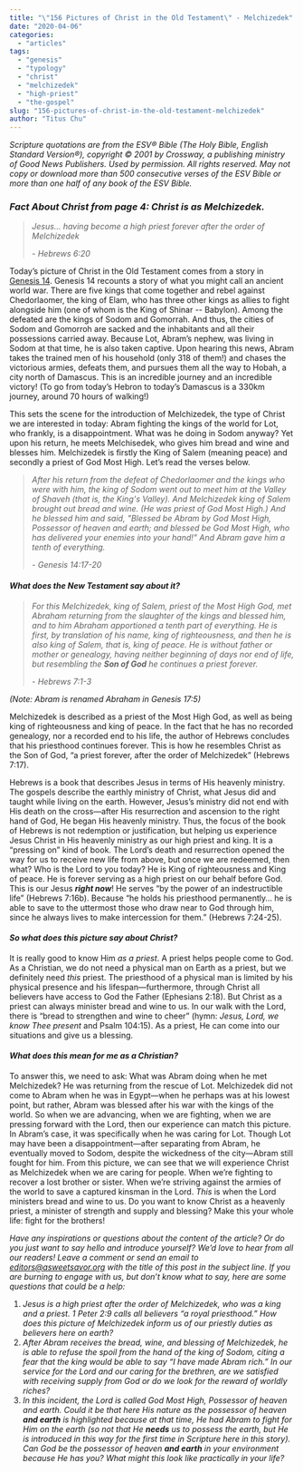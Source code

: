 ```yaml
---
title: "\"156 Pictures of Christ in the Old Testament\" - Melchizedek"
date: "2020-04-06"
categories: 
  - "articles"
tags: 
  - "genesis"
  - "typology"
  - "christ"
  - "melchizedek"
  - "high-priest"
  - "the-gospel"
slug: "156-pictures-of-christ-in-the-old-testament-melchizedek"
author: "Titus Chu"
---
```


_Scripture quotations are from the ESV® Bible (The Holy Bible, English Standard Version®), copyright © 2001 by Crossway, a publishing ministry of Good News Publishers. Used by permission. All rights reserved. May not copy or download more than 500 consecutive verses of the ESV Bible or more than one half of any book of the ESV Bible._

### **_Fact About Christ_** _from page 4: Christ is as Melchizedek._

> _Jesus… having become a high priest forever after the order of Melchizedek_
> 
> \- _Hebrews 6:20_

Today’s picture of Christ in the Old Testament comes from a story in [Genesis 14](https://www.biblegateway.com/passage/?search=Genesis+14&version=ESV). Genesis 14 recounts a story of what you might call an ancient world war. There are five kings that come together and rebel against Chedorlaomer, the king of Elam, who has three other kings as allies to fight alongside him (one of whom is the King of Shinar -- Babylon). Among the defeated are the kings of Sodom and Gomorrah. And thus, the cities of Sodom and Gomorroh are sacked and the inhabitants and all their possessions carried away. Because Lot, Abram’s nephew, was living in Sodom at that time, he is also taken captive. Upon hearing this news, Abram takes the trained men of his household (only 318 of them!) and chases the victorious armies, defeats them, and pursues them all the way to Hobah, a city north of Damascus. This is an incredible journey and an incredible victory! (To go from today’s Hebron to today’s Damascus is a 330km journey, around 70 hours of walking!) 

This sets the scene for the introduction of Melchizedek, the type of Christ we are interested in today: Abram fighting the kings of the world for Lot, who frankly, is a disappointment. What was he doing in Sodom anyway? Yet upon his return, he meets Melchisedek, who gives him bread and wine and blesses him. Melchizedek is firstly the King of Salem (meaning peace) and secondly a priest of God Most High. Let’s read the verses below. 

> _After his return from the defeat of Chedorlaomer and the kings who were with him, the king of Sodom went out to meet him at the Valley of Shaveh (that is, the King's Valley). And Melchizedek king of Salem brought out bread and wine. (He was priest of God Most High.) And he blessed him and said, "Blessed be Abram by God Most High, Possessor of heaven and earth; and blessed be God Most High, who has delivered your enemies into your hand!" And Abram gave him a tenth of everything._
> 
> \- _Genesis 14:17-20_

#### **_What does the New Testament say about it?_**

> _For this Melchizedek, king of Salem, priest of the Most High God, met Abraham returning from the slaughter of the kings and blessed him, and to him Abraham apportioned a tenth part of everything. He is first, by translation of his name, king of righteousness, and then he is also king of Salem, that is, king of peace. He is without father or mother or genealogy, having neither beginning of days nor end of life, but resembling the_ **_Son of God_** _he continues a priest forever._
> 
> \- _Hebrews 7:1-3_

_(Note: Abram is renamed Abraham in Genesis 17:5)_

Melchizedek is described as a priest of the Most High God, as well as being king of righteousness and king of peace. In the fact that he has no recorded genealogy, nor a recorded end to his life, the author of Hebrews concludes that his priesthood continues forever. This is how he resembles Christ as the Son of God, “a priest forever, after the order of Melchizedek” (Hebrews 7:17).

Hebrews is a book that describes Jesus in terms of His heavenly ministry. The gospels describe the earthly ministry of Christ, what Jesus did and taught while living on the earth. However, Jesus’s ministry did not end with His death on the cross—after His resurrection and ascension to the right hand of God, He began His heavenly ministry. Thus, the focus of the book of Hebrews is not redemption or justification, but helping us experience Jesus Christ in His heavenly ministry as our high priest and king. It is a “pressing on” kind of book. The Lord’s death and resurrection opened the way for us to receive new life from above, but once we are redeemed, then what? Who is the Lord to you today? He is King of righteousness and King of peace. He is forever serving as a high priest on our behalf before God. This is our Jesus **_right now_**! He serves “by the power of an indestructible life” (Hebrews 7:16b). Because “he holds his priesthood permanently… he is able to save to the uttermost those who draw near to God through him, since he always lives to make intercession for them.” (Hebrews 7:24-25). 

#### **_So what does this picture say about Christ?_** 

It is really good to know Him _as a priest_. A priest helps people come to God. As a Christian, we do not need a physical man on Earth as a priest, but we definitely need _this_ priest. The priesthood of a physical man is limited by his physical presence and his lifespan—furthermore, through Christ all believers have access to God the Father (Ephesians 2:18). But Christ as a priest can always minister bread and wine to us. In our walk with the Lord, there is “bread to strengthen and wine to cheer” (hymn: _Jesus, Lord, we know Thee present_ and Psalm 104:15). As a priest, He can come into our situations and give us a blessing. 

#### **_What does this mean for me as a Christian?_** 

To answer this, we need to ask: What was Abram doing when he met Melchizedek? He was returning from the rescue of Lot. Melchizedek did not come to Abram when he was in Egypt—when he perhaps was at his lowest point, but rather, Abram was blessed after his war with the kings of the world. So when we are advancing, when we are fighting, when we are pressing forward with the Lord, then our experience can match this picture. In Abram’s case, it was specifically when he was caring for Lot. Though Lot may have been a disappointment—after separating from Abram, he eventually moved to Sodom, despite the wickedness of the city—Abram still fought for him. From this picture, we can see that we will experience Christ as Melchizedek when we are caring for people. When we’re fighting to recover a lost brother or sister. When we’re striving against the armies of the world to save a captured kinsman in the Lord. _This_ is when the Lord ministers bread and wine to us. Do you want to know Christ as a heavenly priest, a minister of strength and supply and blessing? Make this your whole life: fight for the brothers! 

_Have any inspirations or questions about the content of the article? Or do you just want to say hello and introduce yourself? We’d love to hear from all our readers! Leave a comment or send an email to editors@asweetsavor.org with the title of this post in the subject line. If you are burning to engage with us, but don’t know what to say, here are some questions that could be a help:_ 

1. _Jesus is a high priest after the order of Melchizedek, who was a king and a priest. 1 Peter 2:9 calls all believers “a royal priesthood.” How does this picture of Melchizedek inform us of our priestly duties as believers here on earth?_
2. _After Abram receives the bread, wine, and blessing of Melchizedek, he is able to refuse the spoil from the hand of the king of Sodom, citing a fear that the king would be able to say “I have made Abram rich.” In our service for the Lord and our caring for the brethren, are we satisfied with receiving supply from God or do we look for the reward of worldly riches?_
3. _In this incident, the Lord is called God Most High, Possessor of heaven and earth. Could it be that here His nature as the possessor of heaven_ **_and earth_** _is highlighted because at that time, He had Abram to fight for Him on the earth (so not that He_ **_needs_** _us to possess the earth, but He is introduced in this way for the first time in Scripture here in this story). Can God be the possessor of heaven_ **_and earth_** _in your environment because He has you? What might this look like practically in your life?_
